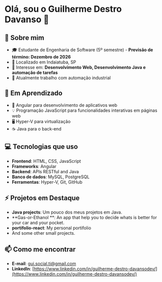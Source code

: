 # Olá, sou o Guilherme Destro Davanso 👋

## 🚀 Sobre mim
- 🎓 Estudante de Engenharia de Software (5º semestre) - **Previsão de término: Dezembro de 2026**
- 📍 Localizado em Indaiatuba, SP
- 🎯 Interesse em: **Desenvolvimento Web, Desenvolvimento Java e automação de tarefas**
- 💼 Atualmente trabalho com automação industrial

## 🌱 Em Aprendizado
- 🔨 Angular para desenvolvimento de aplicativos web
- 💡 Programação JavaScript para funcionalidades interativas em páginas web
- 🖥️ Hyper-V para virtualização
- ☕ Java para o back-end

## 💻 Tecnologias que uso
- **Frontend**: HTML, CSS, JavaScript
- **Frameworks**: Angular
- **Backend**: APIs RESTful and Java
- **Banco de dados**: MySQL, PostgreSQL
- **Ferramentas**: Hyper-V, Git, GitHub

## ⚡ Projetos em Destaque
- **Java projects**: Um pouco dos meus projetos em Java.
- **Gas-or-Ethanol **: An app that help you to decide whats is better for your car and your pocket.
- **portifolio-react**: My personal portifolio
- And some other small projects.

## 📫 Como me encontrar
- **E-mail**: gui.social.ti@gmail.com
- **LinkedIn**: [https://www.linkedin.com/in/guilherme-destro-davansodev/](https://www.linkedin.com/in/guilherme-destro-davansodev/)
